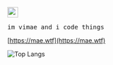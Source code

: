 <img src="https://mae.wtf/assets/maewave.png" alt="mae waving" width="24px"/> <p style="font-family: monospace">im vimae and i code things</p>

[https://mae.wtf](https://mae.wtf)

![Top Langs](https://github-readme-stats.vercel.app/api/top-langs/?username=vimaexd&layout=compact&theme=catppuccin_mocha)
